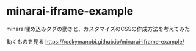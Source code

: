 # minarai-iframe-example
minarai埋め込みタグの動きと、カスタマイズのCSSの作成方法を考えてみた

動くものを見る
https://rockymanobi.github.io/minarai-iframe-example/
